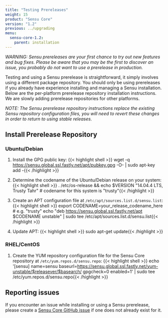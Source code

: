 ```yaml
---
title: "Testing Prereleases"
weight: 15
product: "Sensu Core"
version: "1.2"
previous: ../upgrading
menu:
  sensu-core-1.2:
    parent: installation
---
```


_WARNING: Sensu prereleases are your first chance to try out new
features and bug fixes. Please be aware that you may be the first to
discover an issue, you probably do not want to use a prerelease in
production._

Testing and using a Sensu prerelease is straightforward, it simply
involves using a different package repository. You should only be
using prereleases if you already have experience installing and
managing a Sensu installation. Below are the per-platform prerelease
repository installation instructions. We are slowly adding prerelease
repositories for other platforms.

_NOTE: The Sensu prerelease repository instructions replace the
existing Sensu repository configuration files, you will need to revert
these changes in order to return to using stable releases._

## Install Prerelease Repository

### Ubuntu/Debian

1. Install the GPG public key:
   {{< highlight shell >}}
wget -q https://sensu.global.ssl.fastly.net/apt/pubkey.gpg -O- | sudo apt-key add -{{< /highlight >}}

2. Determine the codename of the Ubuntu/Debian release on your system:
   {{< highlight shell >}}
. /etc/os-release && echo $VERSION
"14.04.4 LTS, Trusty Tahr" # codename for this system is "trusty"{{< /highlight >}}

3. Create an APT configuration file at
   `/etc/apt/sources.list.d/sensu.list`:
   {{< highlight shell >}}
export CODENAME=your_release_codename_here # e.g. "trusty"
echo "deb     https://sensu.global.ssl.fastly.net/apt $CODENAME unstable" | sudo tee /etc/apt/sources.list.d/sensu.list{{< /highlight >}}

4. Update APT:
   {{< highlight shell >}}
sudo apt-get update{{< /highlight >}}

### RHEL/CentOS

1. Create the YUM repository configuration file for the Sensu Core repository at
   `/etc/yum.repos.d/sensu.repo`:
   {{< highlight shell >}}
echo '[sensu]
name=sensu
baseurl=https://sensu.global.ssl.fastly.net/yum-unstable/$releasever/$basearch/
gpgcheck=0
enabled=1' | sudo tee /etc/yum.repos.d/sensu.repo{{< /highlight >}}

## Reporting issues

If you encounter an issue while installing or using a Sensu
prerelease, please create a [Sensu Core GitHub issue][1] if one does
not already exist for it.

[1]:  https://github.com/sensu/sensu/issues